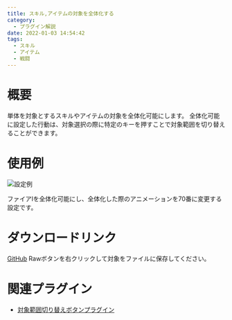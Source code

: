 ```yaml
---
title: スキル,アイテムの対象を全体化する
category:
  - プラグイン解説
date: 2022-01-03 14:54:42
tags:
  - スキル
  - アイテム
  - 戦闘
---
```


# 概要

単体を対象とするスキルやアイテムの対象を全体化可能にします。
全体化可能に設定した行動は、対象選択の際に特定のキーを押すことで対象範囲を切り替えることができます。

# 使用例

![設定例](expand-target-scope-setting.png "設定例")

ファイアⅠを全体化可能にし、全体化した際のアニメーションを70番に変更する設定です。

# ダウンロードリンク

[GitHub](https://github.com/elleonard/DarkPlasma-MZ-Plugins/blob/release/DarkPlasma_ExpandTargetScope.js)
Rawボタンを右クリックして対象をファイルに保存してください。

# 関連プラグイン

- [対象範囲切り替えボタンプラグイン](https://github.com/elleonard/DarkPlasma-MZ-Plugins/blob/release/DarkPlasma_ExpandTargetScopeButton.js)
